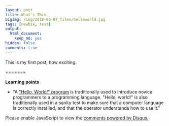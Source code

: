 ```yaml
---
layout: post
title: What's This
bigimg: /img/2018-03-07_files/helloworld.jpg
tags: [newbie, test]
output: 
  html_document: 
    keep_md: yes
hidden: false
comments: true
---
```


This is my first post, how exciting.

=======

**Learning points**

* "A ["Hello, World!" program](https://en.wikipedia.org/wiki/%22Hello,_World!%22_program) is traditionally used to introduce novice programmers to a programming language. "Hello, world!" is also traditionally used in a sanity test to make sure that a computer language is correctly installed, and that the operator understands how to use it."

<div id="disqus_thread"></div>
<script>

/**
*  RECOMMENDED CONFIGURATION VARIABLES: EDIT AND UNCOMMENT THE SECTION BELOW TO INSERT DYNAMIC VALUES FROM YOUR PLATFORM OR CMS.
*  LEARN WHY DEFINING THESE VARIABLES IS IMPORTANT: https://disqus.com/admin/universalcode/#configuration-variables*/
/*
var disqus_config = function () {
this.page.url = PAGE_URL;  // Replace PAGE_URL with your page's canonical URL variable
this.page.identifier = PAGE_IDENTIFIER; // Replace PAGE_IDENTIFIER with your page's unique identifier variable
};
*/
(function() { // DON'T EDIT BELOW THIS LINE
var d = document, s = d.createElement('script');
s.src = 'https://https-mguideng-github-io.disqus.com/embed.js';
s.setAttribute('data-timestamp', +new Date());
(d.head || d.body).appendChild(s);
})();
</script>
<noscript>Please enable JavaScript to view the <a href="https://disqus.com/?ref_noscript">comments powered by Disqus.</a></noscript>